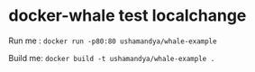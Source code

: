 # docker-whale test localchange

Run me : `docker run -p80:80 ushamandya/whale-example`

Build me: `docker build -t ushamandya/whale-example .`
